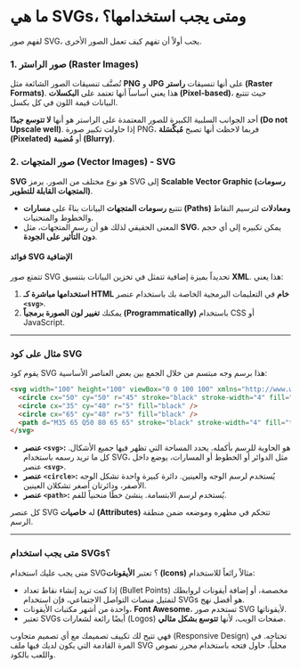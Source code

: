 # ما هي SVGs، ومتى يجب استخدامها؟

لفهم صور SVG، يجب أولاً أن تفهم كيف تعمل الصور الأخرى.

### 1\. صور الراستر (Raster Images)

تُصنَّف تنسيقات الصور الشائعة مثل **PNG** و **JPG** على أنها تنسيقات **راستر (Raster Formats)**. هذا يعني أساساً أنها تعتمد على **البكسلات (Pixel-based)**، حيث تتتبع البيانات قيمة اللون في كل بكسل.

أحد الجوانب السلبية الكبيرة للصور المعتمدة على الراستر هو أنها **لا تتوسع جيدًا (Do not Upscale well)**. إذا حاولت تكبير صورة PNG، فربما لاحظت أنها تصبح **مُبكْسَلة (Pixelated)** أو **مُضببة (Blurry)**.

### 2\. صور المتجهات (Vector Images) - SVG

**SVG** هو نوع مختلف من الصور. يرمز SVG إلى **Scalable Vector Graphic (رسومات المتجهات القابلة للتطوير)**.

- تتتبع **رسومات المتجهات** البيانات بناءً على **مسارات (Paths) ومعادلات** لترسيم النقاط والخطوط والمنحنيات.
- المعنى الحقيقي لذلك هو أن رسم المتجهات، مثل **SVG**، يمكن تكبيره إلى أي حجم **دون التأثير على الجودة**.

#### فوائد SVG الإضافية

تتمتع صور SVG تحديداً بميزة إضافية تتمثل في تخزين البيانات بتنسيق **XML**. هذا يعني:

1.  **استخدامها مباشرة كـ HTML خام** في التعليمات البرمجية الخاصة بك باستخدام عنصر **`<svg>`**.
2.  يمكنك **تغيير لون الصورة برمجياً (Programmatically)** باستخدام CSS أو JavaScript.

---

### مثال على كود SVG

يقوم كود SVG هذا برسم وجه مبتسم من خلال الجمع بين بعض العناصر الأساسية:

```html
<svg width="100" height="100" viewBox="0 0 100 100" xmlns="http://www.w3.org/2000/svg">
  <circle cx="50" cy="50" r="45" stroke="black" stroke-width="4" fill="yellow" />
  <circle cx="35" cy="40" r="5" fill="black" />
  <circle cx="65" cy="40" r="5" fill="black" />
  <path d="M35 65 Q50 80 65 65" stroke="black" stroke-width="4" fill="transparent" />
</svg>
```

- **عنصر `<svg>`:** هو الحاوية للرسم بأكمله. يحدد المساحة التي تظهر فيها جميع الأشكال. كل ما تريد رسمه باستخدام SVG، مثل الدوائر أو الخطوط أو المسارات، يوضع داخل عنصر **`<svg>`**.
- **عنصر `<circle>`:** يُستخدم لرسم الوجه والعينين. دائرة كبيرة واحدة تشكل الوجه الأصفر، ودائرتان أصغر تشكلان العينين.
- **عنصر `<path>`:** يُستخدم لرسم الابتسامة. ينشئ خطًا منحنياً للفم.

كل عنصر SVG له **خاصيات (Attributes)** تتحكم في مظهره وموضعه ضمن منطقة الرسم.

---

### متى يجب استخدام SVGs؟

متى يجب عليك استخدام SVG؟ تعتبر **الأيقونات (Icons)** مثالاً رائعاً للاستخدام:

- إذا كنت تريد إنشاء نقاط تعداد (Bullet Points) مخصصة، أو إضافة أيقونات لروابطك لتمثيل منصات التواصل الاجتماعي، فإن استخدام SVGs هو أفضل نهج.
- واحدة من أشهر مكتبات الأيقونات، **Font Awesome**، تستخدم صور SVG لأيقوناتها.
- تعتبر SVGs أيضًا رائعة لشعارات (Logos) صفحات الويب، لأنها **تتوسع بشكل مثالي**.

فهي تتيح لك تكييف تصميمك مع أي تصميم متجاوب (Responsive Design) تحتاجه. في المرة القادمة التي يكون لديك فيها ملف SVG محلياً، حاول فتحه باستخدام محرر نصوص واللعب بالكود.
